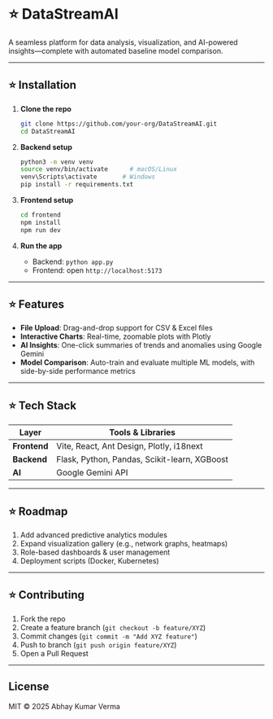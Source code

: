 # ⭐ DataStreamAI

A seamless platform for data analysis, visualization, and AI-powered insights—complete with automated baseline model comparison.

---

## ⭐ Installation

1. **Clone the repo**

   ```bash
   git clone https://github.com/your-org/DataStreamAI.git
   cd DataStreamAI
   ```
2. **Backend setup**

   ```bash
   python3 -m venv venv
   source venv/bin/activate      # macOS/Linux
   venv\Scripts\activate       # Windows
   pip install -r requirements.txt
   ```
3. **Frontend setup**

   ```bash
   cd frontend
   npm install
   npm run dev
   ```
4. **Run the app**

   * Backend: `python app.py`
   * Frontend: open `http://localhost:5173`

---

## ⭐ Features

* **File Upload**: Drag-and-drop support for CSV & Excel files
* **Interactive Charts**: Real-time, zoomable plots with Plotly
* **AI Insights**: One-click summaries of trends and anomalies using Google Gemini
* **Model Comparison**: Auto-train and evaluate multiple ML models, with side-by-side performance metrics

---

## ⭐ Tech Stack

| Layer        | Tools & Libraries                            |
| ------------ | -------------------------------------------- |
| **Frontend** | Vite, React, Ant Design, Plotly, i18next     |
| **Backend**  | Flask, Python, Pandas, Scikit-learn, XGBoost |
| **AI**       | Google Gemini API                            |

---

## ⭐ Roadmap

1. Add advanced predictive analytics modules
2. Expand visualization gallery (e.g., network graphs, heatmaps)
3. Role-based dashboards & user management
4. Deployment scripts (Docker, Kubernetes)

---

## ⭐ Contributing

1. Fork the repo
2. Create a feature branch (`git checkout -b feature/XYZ`)
3. Commit changes (`git commit -m "Add XYZ feature"`)
4. Push to branch (`git push origin feature/XYZ`)
5. Open a Pull Request

---

## License

MIT © 2025 Abhay Kumar Verma
